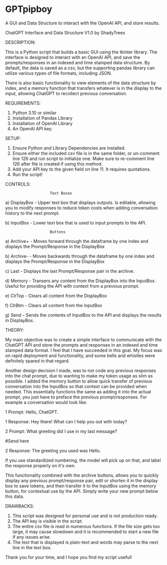 # GPTpipboy
A GUI and Data Structure to interact with the OpenAI API, and store results.


ChatGPT Interface and Data Structure V1.0 by ShadyTrees


DESCRIPTION:


This is a Python script that builds a basic GUI using the tkinter library. The interface is designed to
interact with an OpenAI API, and save the prompts/responses in an indexed and time stamped data structure.
By default, the data is saved as a csv, but the supporting pandas library can utilize various types of file
formats, including JSON.

There is also basic functionality to view elements of the data structure by index, and a memory function
that transfers whatever is in the display to the input, allowing ChatGPT to recollect previous conversation.


REQUIREMENTS:


1) Python 3.10 or similar
2) Installation of Pandas Library
3) Installation of OpenAI Library
4) An OpenAI API key.


SETUP:


1) Ensure Python and Library Dependencies are installed.
2) Ensure either the included csv file is in the same folder, or un-comment line 126 and run script to
   initialize one. Make sure to re-comment line 126 after file is created if using this method.
3) Add your API key to the given field on line 11. It requires quotations.
4) Run the script!


CONTROLS:


						Text Boxes

a) DisplayBox - Upper text box that displays outputs. Is editable, allowing you to modify responses to reduce
		token costs when adding conversation history to the next prompt. 

b) InputBox - 	Lower text box that is used to input prompts to the API.

						Buttons

a) Archive+ - 	Moves forward through the dataframe by one index and displays the Prompt/Response in the
		DisplayBox

b) Archive- -	Moves backwards through the dataframe by one index and displays the Prompt/Response in the
		DisplayBox

c) Last - 	Displays the last Prompt/Response pair in the archive.

d) Memory - 	Transers any content from the DisplayBox into the InputBox. Useful for providing the API
		with context from a previous prompt.

e) ClrTop - 	Clears all content from the DisplayBox

f) ClrBtm - 	Clears all content from the InputBox

g) Send - 	Sends the contents of InputBox to the API and displays the results in DisplayBox.


THEORY:


My main objective was to create a simple interface to communicate with the ChatGPT API and store the prompts and
responses in an indexed and time stamped data format. I feel that I have succeeded in this goal. My focus was on rapid 
deployment and functionality, and some bells and whistles were definitely spared in that regard.

Another design decision I made, was to not code any previous responses into the chat prompt, due to wanting
to make my token usage as slim as possible. I added the memory button to allow quick transfer of previous
conversation into the InputBox so that context can be provided when needed. This essentially functions the same 
as adding it into the actual prompt, you just have to preface the previous prompt/responses. For example a conversation
would look like:


1 Prompt: Hello, ChatGPT.

1 Response: Hey there! What can I help you out with today?

2 Prompt: What greeting did I use in my last message?

#Send here

2 Response: The greeting you used was Hello.


If you use standardized numbering, the model will pick up on that, and label the response properly on it's own.

This functionality combined with the archive buttons, allows you to quickly display any previous prompt/response
pair, edit or shorten it in the display box to save tokens, and then transfer it to the InputBox using the
memory button, for contextual use by the API. Simply write your new prompt below this data.


DRAWBACKS:


1) This script was designed for personal use and is not production ready.
2) The API key is visible in the script.
3) The entire csv file is read in numerous functions. If the file size gets too large, it may cause slowdown
   and it is recommended to start a new file if any issues arise.
4) The text that is displayed is plain-text and words may parse to the next line in the text box.



Thank you for your time, and I hope you find my script useful!
